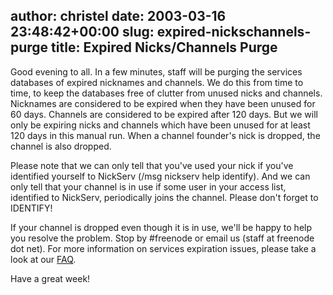 author: christel
date: 2003-03-16 23:48:42+00:00
slug: expired-nickschannels-purge
title: Expired Nicks/Channels Purge
---

Good evening to all.  In a few minutes, staff will be purging the services databases of expired nicknames and channels. We do this from time to time, to keep the databases free of clutter from unused nicks and channels.  Nicknames are considered to be expired when they have been unused for 60 days.  Channels are considered to be expired after 120 days.  But we will only be expiring nicks and channels which have been unused for at least 120 days in this manual run. When a channel founder's nick is dropped, the channel is also dropped.

Please note that we can only tell that you've used your nick if you've identified yourself to NickServ (/msg nickserv help identify).  And we can only tell that your channel is in use if some user in your access list, identified to NickServ, periodically joins the channel. Please don't forget to IDENTIFY!

If your channel is dropped even though it is in use, we'll be happy to help you resolve the problem.  Stop by #freenode or email us (staff at freenode dot net).  For more information on services expiration issues, please take a look at our  [FAQ](http://freenode.net/faq.shtml#expirations).

Have a great week!
